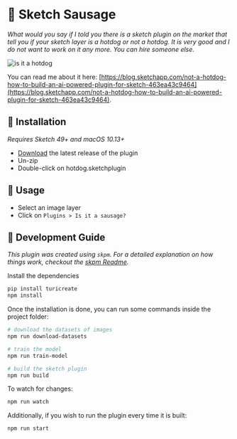 # 🌭  Sketch Sausage

_What would you say if I told you there is a sketch plugin on the market that tell you if your sketch layer is a hotdog or not a hotdog. It is very good and I do not want to work on it any more. You can hire someone else._

![is it a hotdog](https://user-images.githubusercontent.com/3254314/40763672-7d9179ec-645a-11e8-9c42-a533ac896a40.gif)

You can read me about it here: [https://blog.sketchapp.com/not-a-hotdog-how-to-build-an-ai-powered-plugin-for-sketch-463ea43c9464](https://blog.sketchapp.com/not-a-hotdog-how-to-build-an-ai-powered-plugin-for-sketch-463ea43c9464).

## 🌭  Installation

_Requires Sketch 49+ and macOS 10.13+_

* [Download](https://github.com/mathieudutour/sketch-hotdog/releases/latest) the latest release of the plugin
* Un-zip
* Double-click on hotdog.sketchplugin

## 🌭  Usage

* Select an image layer
* Click on `Plugins > Is it a sausage?`

## 🌭  Development Guide

_This plugin was created using `skpm`. For a detailed explanation on how things work, checkout the [skpm Readme](https://github.com/skpm/skpm/blob/master/README.md)._

Install the dependencies

```bash
pip install turicreate
npm install
```

Once the installation is done, you can run some commands inside the project folder:

```bash
# download the datasets of images
npm run download-datasets

# train the model
npm run train-model

# build the sketch plugin
npm run build
```

To watch for changes:

```bash
npm run watch
```

Additionally, if you wish to run the plugin every time it is built:

```bash
npm run start
```
